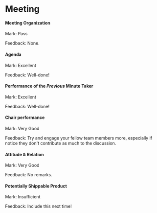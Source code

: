 # Meeting


#### Meeting Organization

Mark: Pass

Feedback: None.


#### Agenda 

Mark: Excellent

Feedback: Well-done!

#### Performance of the *Previous* Minute Taker

Mark: Excellent

Feedback: Well-done!


#### Chair performance

Mark: Very Good

Feedback: Try and engage your fellow team members more, especially if notice they don't contribute as much to the discussion.


#### Attitude & Relation


Mark: Very Good

Feedback: No remarks.


#### Potentially Shippable Product

Mark: Insufficient

Feedback: Include this next time!




